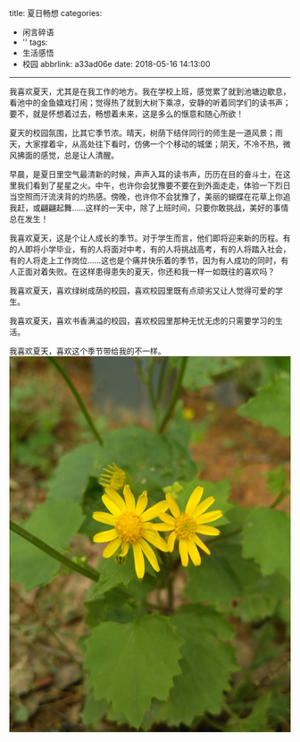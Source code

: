 title: 夏日畅想
categories:
  - 闲言碎语
  - ''
tags:
  - 生活感悟
  - 校园
abbrlink: a33ad06e
date: 2018-05-16 14:13:00
---
我喜欢夏天，尤其是在我工作的地方。我在学校上班，感觉累了就到池塘边歇息，看池中的金鱼嬉戏打闹；觉得热了就到大树下乘凉，安静的听着同学们的读书声；要不，就是怀想着过去，畅想着未来，这是多么的惬意和随心所欲！

夏天的校园氛围，比其它季节浓。晴天，树荫下结伴同行的师生是一道风景；雨天，大家撑着伞，从高处往下看时，仿佛一个个移动的城堡；阴天，不冷不热，微风拂面的感觉，总是让人清醒。

早晨，是夏日里空气最清新的时候，声声入耳的读书声，历历在目的奋斗士，在这里我们看到了星星之火。中午，也许你会犹豫要不要在到外面走走，体验一下烈日当空照而汗流浃背的灼热感。傍晚，也许你不会犹豫了，美丽的蝴蝶在花草上你追我赶，或翩翩起舞……这样的一天中，除了上班时间，只要你敢挑战，美好的事情总在发生！

我喜欢夏天，这是个让人成长的季节。对于学生而言，他们即将迎来新的历程。有的人即将小学毕业，有的人将面对中考，有的人将挑战高考，有的人将踏入社会，有的人将走上工作岗位……这也是个痛并快乐着的季节，因为有人成功的同时，有人正面对着失败。在这样患得患失的夏天，你还和我一样一如既往的喜欢吗？

我喜欢夏天，喜欢绿树成荫的校园，喜欢校园里既有点顽劣又让人觉得可爱的学生。

我喜欢夏天，喜欢书香满溢的校园，喜欢校园里那种无忧无虑的只需要学习的生活。

我喜欢夏天，喜欢这个季节带给我的不一样。
![](https://raw.githubusercontent.com/dinphy/website_pic/master/photos/20180516135537.jpg)